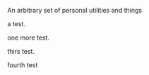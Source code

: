 An arbitrary set of personal utilities and things

a test.

one more test.

thirs test.

fourth test


